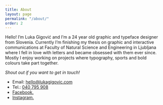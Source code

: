 ```yaml
---
title: About
layout: page
permalink: "/about/"
order: 2
---
```

Hello! I’m Luka Gigović and I’m a 24 year old graphic and typeface designer from Slovenia. Currently I’m finishing my thesis on graphic and interactive communications at Faculty of Natural Science and Engineering in Ljubljana where I fell in love with letters and became obsessed with them ever since. Mostly I enjoy working on projects where typography, sports and bold colours take part together.

_Shout out if you want to get in touch!_

*   Email: [hello@lukagigovic.com](mailto:hello@lukagigovic.com)
*   Tel.: [040 795 908](tel:+38640795908)
*   [Facebook.](http://facebook.com)
*   [Instagram.](http://instagram.com)
